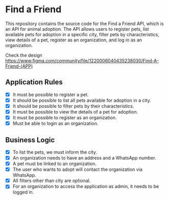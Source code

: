 # Find a Friend

This repository contains the source code for the Find a Friend API, which is an API for animal adoption. The API allows users to register pets, list available pets for adoption in a specific city, filter pets by characteristics, view details of a pet, register as an organization, and log in as an organization.

Check the design 
https://www.figma.com/community/file/1220006040435238030/Find-A-Friend-(APP)

## Application Rules

- [x] It must be possible to register a pet.
- [x] It should be possible to list all pets available for adoption in a city.
- [x] It should be possible to filter pets by their characteristics.
- [x] It must be possible to view the details of a pet for adoption.
- [x] It must be possible to register as an organization.
- [x] Must be able to login as an organization.

## Business Logic

- [x] To list the pets, we must inform the city.
- [x] An organization needs to have an address and a WhatsApp number.
- [x] A pet must be linked to an organization.
- [x] The user who wants to adopt will contact the organization via WhatsApp.
- [x] All filters other than city are optional.
- [x] For an organization to access the application as admin, it needs to be logged in.
